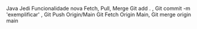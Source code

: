 Java Jedi
Funcionalidade nova
Fetch, Pull, Merge
Git add . , Git commit -m 'exemplificar' , Git Push Origin/Main
Git Fetch Origin Main, Git merge origin main
